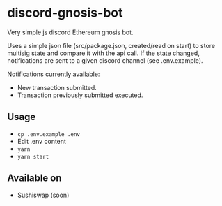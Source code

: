 # discord-gnosis-bot
Very simple js discord Ethereum gnosis bot.

Uses a simple json file (src/package.json, created/read on start) to store multisig state and compare it with the api call.
If the state changed, notifications are sent to a given discord channel (see .env.example).

Notifications currently available:
* New transaction submitted.
* Transaction previously submitted executed.

## Usage

* ```cp .env.example .env```
* Edit .env content
* ```yarn```
* ```yarn start```

## Available on

* Sushiswap (soon)
